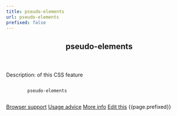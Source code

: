 ```yaml
---
title: pseudo-elements
url: pseudo-elements
prefixed: false
---
```


<article id="pseudo-elements" class="feature prefix-{{page.prefixed}}">
	<header class="feature__header">
		<h2>pseudo-elements</h2>
	</header>
	<p class="feature__description">
		Description: of this CSS feature
	</p>
	<pre class="feature__code"><code>
		pseudo-elements
	</code></pre>
	<footer class="feature__footer">
		<a href="http://caniuse.com/pseudo-elements">Browser support</a> 
		<a href="http://html5please.com/#pseudo-elements">Usage advice</a> 
		<a href="http://www.css3files.com/pseudo-elements">More info</a> 
		<a href="https://github.com/davidhund/shouldiprefix/blob/ghpages/_posts/{{page.title}}.md">Edit this</a> 
		<span class="feature__prefix">{{page.prefixed}}</span>
	</footer>
</article>
